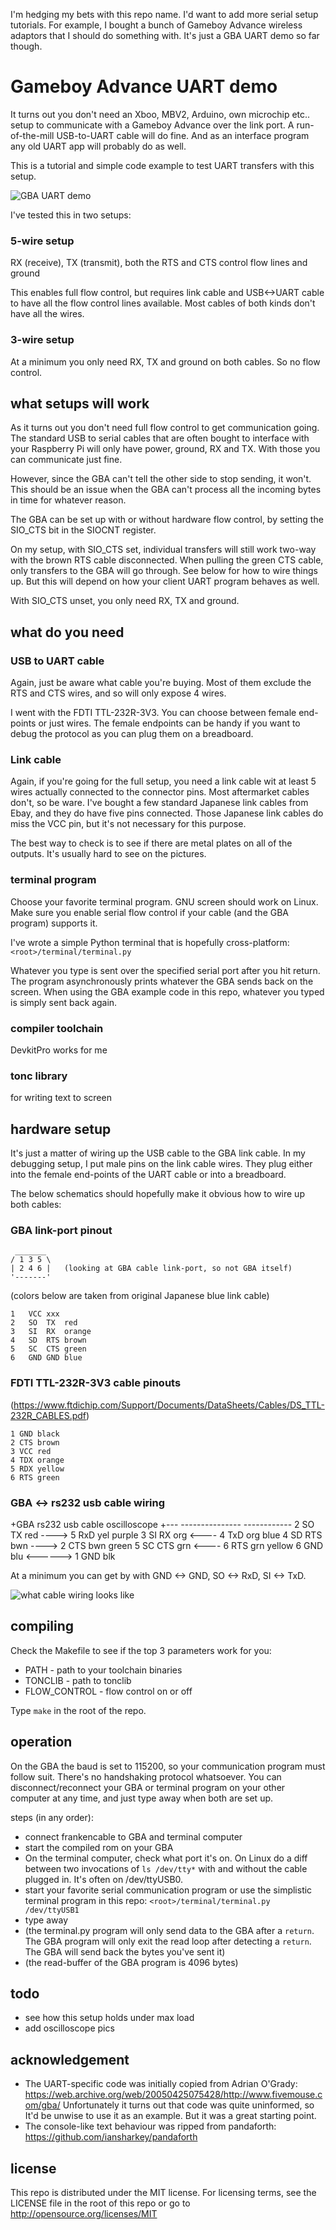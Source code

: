 I'm hedging my bets with this repo name. I'd want to add more serial setup tutorials. For example, I bought a bunch of Gameboy Advance wireless adaptors that I should do something with. It's just a GBA UART demo so far though.

# Gameboy Advance UART demo

It turns out you don't need an Xboo, MBV2, Arduino, own microchip etc.. setup to
communicate with a Gameboy Advance over the link port. A run-of-the-mill USB-to-UART cable
will do fine. And as an interface program any old UART app will probably do as
well.

This is a tutorial and simple code example to test UART transfers with this setup.

![GBA UART demo](uart.jpeg?raw=true "See, it works.")

I've tested this in two setups:

###  5-wire setup

RX (receive), TX (transmit), both the RTS and CTS control flow lines and ground

This enables full flow control, but requires link cable and USB<->UART cable to
have all the flow control lines available. Most cables of both kinds don't have
all the wires.

### 3-wire setup

At a minimum you only need RX, TX and ground on both cables. So no flow
control.

## what setups will work

As it turns out you don't need full flow control to get communication going. The
standard USB to serial cables that are often bought to interface with your
Raspberry Pi will only have power, ground, RX and TX. With those you can
communicate just fine.

However, since the GBA can't tell the other side to stop sending, it won't. This
should be an issue when the GBA can't process all the incoming bytes in time for
whatever reason.

The GBA can be set up with or without hardware flow control, by setting the
SIO_CTS bit in the SIOCNT register.

On my setup, with SIO_CTS set, individual transfers will still work two-way with
the brown RTS cable disconnected. When pulling the green CTS cable, only
transfers to the GBA will go through. See below for how to wire things up. But
this will depend on how your client UART program behaves as well.

With SIO_CTS unset, you only need RX, TX and ground.


## what do you need

### USB to UART cable

Again, just be aware what cable you're buying. Most of them exclude the RTS and
CTS wires, and so will only expose 4 wires.

I went with the FDTI TTL-232R-3V3. You can choose between female end-points or
just wires. The female endpoints can be handy if you want to debug the protocol
as you can plug them on a breadboard.

### Link cable

Again, if you're going for the full setup, you need a link cable wit at least 5
wires actually connected to the connector pins. Most aftermarket cables don't,
so be ware. I've bought a few standard Japanese link cables from Ebay, and they
do have five pins connected. Those Japanese link cables do miss the VCC pin, but
it's not necessary for this purpose.

The best way to check is to see if there are metal plates on all of the
outputs. It's usually hard to see on the pictures.

### terminal program

Choose your favorite terminal program. GNU screen should work on Linux. Make sure you enable serial flow control if your cable (and the GBA program) supports it.

I've wrote a simple Python terminal that is hopefully cross-platform:
`<root>/terminal/terminal.py`

Whatever you type is sent over the specified serial port after you hit
return. The program asynchronously prints whatever the GBA sends back on the
screen. When using the GBA example code in this repo, whatever you typed is
simply sent back again.

### compiler toolchain

DevkitPro works for me

### tonc library

for writing text to screen

## hardware setup

It's just a matter of wiring up the USB cable to the GBA link cable. In my debugging setup, I put male pins on the link cable wires. They plug either into the female end-points of the UART cable or into a breadboard.

The below schematics should hopefully make it obvious how to wire up both cables:

### GBA link-port pinout

     _______
    / 1 3 5 \
    | 2 4 6 |	(looking at GBA cable link-port, so not GBA itself)
    '-------'

(colors below are taken from original Japanese blue link cable)

    1	VCC xxx
    2	SO  TX  red
    3	SI  RX  orange
    4	SD  RTS brown
    5	SC  CTS green
    6	GND GND blue


### FDTI TTL-232R-3V3 cable pinouts
(https://www.ftdichip.com/Support/Documents/DataSheets/Cables/DS_TTL-232R_CABLES.pdf)

    1 GND black
    2 CTS brown
    3 VCC red
    4 TDX orange
    5 RDX yellow
    6 RTS green


### GBA <-> rs232 usb cable wiring

+GBA                rs232 usb cable  oscilloscope
+---                ---------------  ------------
2 SO TX  red ----> 5 RxD yel         purple
3 SI RX  org <---- 4 TxD org         blue
4 SD RTS bwn ----> 2 CTS bwn         green
5 SC CTS grn <---- 6 RTS grn         yellow
6 GND blu <------> 1 GND blk

At a minimum you can get by with GND <-> GND, SO <-> RxD, SI <-> TxD.

![what cable wiring looks like](uart-cable.jpeg?raw=true "My setup. I should make another one, with the cables fused.")

## compiling

Check the Makefile to see if the top 3 parameters work for you:

- PATH - path to your toolchain binaries
- TONCLIB - path to tonclib
- FLOW_CONTROL - flow control on or off

Type `make` in the root of the repo.

## operation

On the GBA the baud is set to 115200, so your communication program must follow
suit. There's no handshaking protocol whatsoever. You can disconnect/reconnect
your GBA or terminal program on your other computer at any time, and just type
away when both are set up.

steps (in any order):
- connect frankencable to GBA and terminal computer
- start the compiled rom on your GBA
- On the terminal computer, check what port it's on. On Linux do a diff between
  two invocations of `ls /dev/tty*` with and without the cable plugged in. It's
  often on /dev/ttyUSB0.
- start your favorite serial communication program or use the simplistic
  terminal program in this repo: `<root>/terminal/terminal.py /dev/ttyUSB1`
- type away
- (the terminal.py program will only send data to the GBA after a `return`. The
  GBA program will only exit the read loop after detecting a `return`. The GBA
  will send back the bytes you've sent it)
- (the read-buffer of the GBA program is 4096 bytes)

## todo

- see how this setup holds under max load
- add oscilloscope pics

## acknowledgement

- The UART-specific code was initially copied from Adrian O'Grady:
  https://web.archive.org/web/20050425075428/http://www.fivemouse.com/gba/
  Unfortunately it turns out that code was quite uninformed, so It'd be unwise
  to use it as an example. But it was a great starting point.
- The console-like text behaviour was ripped from pandaforth:
  https://github.com/iansharkey/pandaforth

## license

This repo is distributed under the MIT license. For licensing terms, see the
LICENSE file in the root of this repo or go to
http://opensource.org/licenses/MIT
